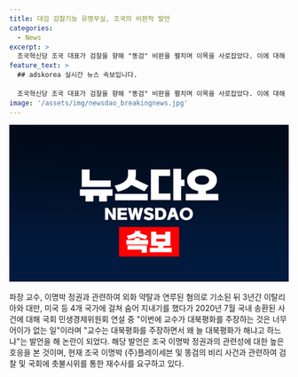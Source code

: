 ```yaml
---
title: 대검 감찰기능 유명무실, 조국의 비판적 발언
categories:
  - News
excerpt: >
  조국혁신당 조국 대표가 검찰을 향해 "똥검" 비판을 펼치며 이목을 사로잡았다. 이에 대해 이성윤 더불어민주당 의원은 울산지검 검사들의 추태를 폭로했고, 고위공직자범죄수사처장은 "처음 듣는 얘기"라고 반박했다. 조 대표는 이를 통해 검찰개혁 목소리를 높이고 있다. 검찰의 감찰기능과 불투명한 악습을 꼬집은 조 대표의 발언이 논란을 불러일으키고 있다. 
feature_text: >
  ## adskorea 실시간 뉴스 속보입니다.

  조국혁신당 조국 대표가 검찰을 향해 "똥검" 비판을 펼치며 이목을 사로잡았다. 이에 대해 이성윤 더불어민주당 의원은 울산지검 검사들의 추태를 폭로했고, 고위공직자범죄수사처장은 "처음 듣는 얘기"라고 반박했다. 조 대표는 이를 통해 검찰개혁 목소리를 높이고 있다. 검찰의 감찰기능과 불투명한 악습을 꼬집은 조 대표의 발언이 논란을 불러일으키고 있다. 
image: '/assets/img/newsdao_breakingnews.jpg'
---
```


![adskorea 속보](/assets/img/newsdao_breakingnews.jpg)

<p>파장 교수, 이명박 정권과 관련하여 외화 약탈과 연루된 혐의로 기소된 뒤 3년간 이탈리아와 대만, 미국 등 4개 국가에 걸쳐 숨어 지내기를 했다가 2020년 7월 국내 송환된 사건에 대해 국회 민생경제위원회 연설 중 "이번에 교수가 대북평화를 주장하는 것은 너무 어이가 없는 일"이라며 "교수는 대북평화를 주장하면서 왜 늘 대북평화가 해냐고 하느냐"는 발언을 해 논란이 되었다. 해당 발언은 조국 이명박 정권과의 관련성에 대한 높은 호응을 본 것이며, 현재 조국 이명박 (주)플레이세븐 및 똥검의 비리 사건과 관련하여 검찰 및 국회에 촛불시위를 통한 재수사를 요구하고 있다. </p>

